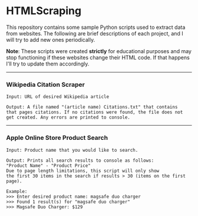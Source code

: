 # HTMLScraping
This repository contains some sample Python scripts used to 
extract data from websites. The following are brief descriptions of 
each project, and I will try to add new ones periodically.

**Note**: These scripts were created **strictly** for educational purposes and may 
stop functioning if these websites change their HTML code. If that happens
I'll try to update them accordingly.

---
### Wikipedia Citation Scraper
    Input: URL of desired Wikipedia article

    Output: A file named "(article name) Citations.txt" that contains
    that pages citations. If no citations were found, the file does not 
    get created. Any errors are printed to console. 

---
### Apple Online Store Product Search
    Input: Product name that you would like to search.

    Output: Prints all search results to console as follows:
    "Product Name" - "Product Price"
    Due to page length limitations, this script will only show
    the first 30 items in the search if results > 30 (items on the first page).
    
    Example:
    >>> Enter desired product name: magsafe duo charger
    >>> Found 1 result(s) for "magsafe duo charger"
    >>> Magsafe Duo Charger: $129

